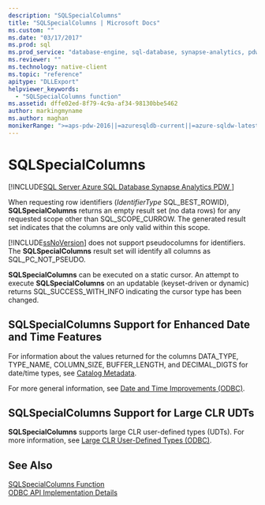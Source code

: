 ```yaml
---
description: "SQLSpecialColumns"
title: "SQLSpecialColumns | Microsoft Docs"
ms.custom: ""
ms.date: "03/17/2017"
ms.prod: sql
ms.prod_service: "database-engine, sql-database, synapse-analytics, pdw"
ms.reviewer: ""
ms.technology: native-client
ms.topic: "reference"
apitype: "DLLExport"
helpviewer_keywords: 
  - "SQLSpecialColumns function"
ms.assetid: dffe02ed-8f79-4c9a-af34-98130bbe5462
author: markingmyname
ms.author: maghan
monikerRange: ">=aps-pdw-2016||=azuresqldb-current||=azure-sqldw-latest||>=sql-server-2016||>=sql-server-linux-2017||=azuresqldb-mi-current"
---
```

# SQLSpecialColumns
[!INCLUDE[SQL Server Azure SQL Database Synapse Analytics PDW ](../../includes/applies-to-version/sql-asdb-asdbmi-asa-pdw.md)]

  When requesting row identifiers (*IdentifierType* SQL_BEST_ROWID), **SQLSpecialColumns** returns an empty result set (no data rows) for any requested scope other than SQL_SCOPE_CURROW. The generated result set indicates that the columns are only valid within this scope.  
  
 [!INCLUDE[ssNoVersion](../../includes/ssnoversion-md.md)] does not support pseudocolumns for identifiers. The **SQLSpecialColumns** result set will identify all columns as SQL_PC_NOT_PSEUDO.  
  
 **SQLSpecialColumns** can be executed on a static cursor. An attempt to execute **SQLSpecialColumns** on an updatable (keyset-driven or dynamic) returns SQL_SUCCESS_WITH_INFO indicating the cursor type has been changed.  
  
## SQLSpecialColumns Support for Enhanced Date and Time Features  
 For information about the values returned for the columns DATA_TYPE, TYPE_NAME, COLUMN_SIZE, BUFFER_LENGTH, and DECIMAL_DIGTS for date/time types, see [Catalog Metadata](../../relational-databases/native-client-odbc-date-time/metadata-catalog.md).  
  
 For more general information, see [Date and Time Improvements &#40;ODBC&#41;](../../relational-databases/native-client-odbc-date-time/date-and-time-improvements-odbc.md).  
  
## SQLSpecialColumns Support for Large CLR UDTs  
 **SQLSpecialColumns** supports large CLR user-defined types (UDTs). For more information, see [Large CLR User-Defined Types &#40;ODBC&#41;](../../relational-databases/native-client/odbc/large-clr-user-defined-types-odbc.md).  
  
## See Also  
 [SQLSpecialColumns Function](../../odbc/reference/syntax/sqlspecialcolumns-function.md)   
 [ODBC API Implementation Details](../../relational-databases/native-client-odbc-api/odbc-api-implementation-details.md)  
  
